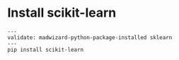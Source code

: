 # Install scikit-learn

```shell
---
validate: madwizard-python-package-installed sklearn
---
pip install scikit-learn
```
